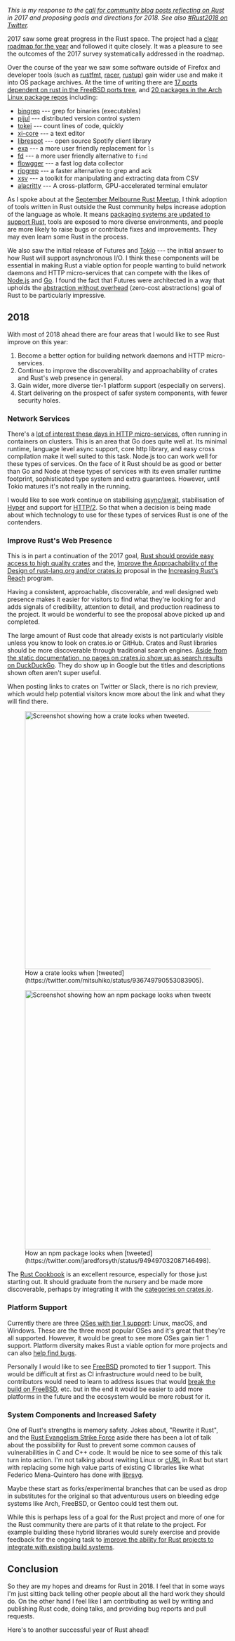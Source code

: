 _This is my response to the [call for community blog posts reflecting on
Rust][rust2018] in 2017 and proposing goals and directions for 2018. See also
[#Rust2018 on Twitter][#Rust2018]._

2017 saw some great progress in the Rust space. The project had a [clear roadmap for the
year][rust-roadmap] and followed it quite closely. It was a pleasure to see the
outcomes of the 2017 survey systematically addressed in the roadmap.

Over the course of the year we saw some software outside of Firefox and
developer tools (such as [rustfmt], [racer], [rustup]) gain wider use and make
it into OS package archives. At the time of writing there are [17 ports
dependent on rust in the FreeBSD ports tree][rust-ports], and [20 packages in
the Arch Linux package repos][arch-rust] including:

- [bingrep](https://github.com/m4b/bingrep) --- grep for binaries (executables)
- [pijul](https://pijul.org/) --- distributed version control system
- [tokei](https://github.com/Aaronepower/tokei) --- count lines of code, quickly
- [xi-core](https://github.com/google/xi-editor) --- a text editor
- [librespot](https://github.com/plietar/librespot) --- open source Spotify client library
- [exa](https://the.exa.website/) --- a more user friendly replacement for `ls`
- [fd](https://github.com/sharkdp/fd) --- a more user friendly alternative to `find`
- [flowgger](https://github.com/jedisct1/flowgger) --- a fast log data collector
- [ripgrep](https://github.com/BurntSushi/ripgrep/) --- a faster alternative to grep and ack
- [xsv](https://github.com/BurntSushi/xsv) --- a toolkit for manipulating and extracting data from CSV
- [alacritty](https://github.com/jwilm/alacritty) --- A cross-platform, GPU-accelerated terminal emulator

As I spoke about at the [September Melbourne Rust Meetup][rust-talk], I think
adoption of tools written in Rust outside the Rust community helps increase
adoption of the language as whole. It means [packaging systems are updated to
support Rust][uses-cargo], tools are exposed to more diverse environments, and
people are more likely to raise bugs or contribute fixes and improvements. They
may even learn some Rust in the process.

We also saw the initial release of Futures and [Tokio] --- the initial answer
to how Rust will support asynchronous I/O. I think these components will be
essential in making Rust a viable option for people wanting to build network
daemons and HTTP micro-services that can compete with the likes of
[Node.js][node] and [Go]. I found the fact that Futures were architected in a
way that upholds the [abstraction without overhead][zero-cost] (zero-cost
abstractions) goal of Rust to be particularly impressive.

## 2018

With most of 2018 ahead there are four areas that I would like to see Rust
improve on this year:

1. Become a better option for building network daemons and HTTP
   micro-services.
1. Continue to improve the discoverability and approachability of crates and
   Rust's web presence in general.
1. Gain wider, more diverse tier-1 platform support (especially on servers).
1. Start delivering on the prospect of safer system components, with fewer
   security holes.

### Network Services

There's a [lot of interest these days in HTTP micro-services][microservices-trend],
often running in containers on clusters. This is an area that Go does quite well at.
Its minimal runtime, language level async support, core http library, and easy
cross compilation make it well suited to this task. Node.js too can work well for
these types of services. On the face of it Rust should be as good or better than
Go and Node at these types of services with its even smaller runtime footprint,
sophisticated type system and extra guarantees. However, until Tokio matures it's
not really in the running.

I would like to see work continue on stabilising [async/await][async-await],
stabilisation of [Hyper] and support for [HTTP/2][hyper-http2]. So that when
a decision is being made about which technology to use for these types of services
Rust is one of the contenders.

### Improve Rust's Web Presence

This is in part a continuation of the 2017 goal, [Rust should provide easy
access to high quality crates][rust-crates] and the, [Improve the
Approachability of the Design of rust-lang.org and/or
crates.io](https://blog.rust-lang.org/2017/06/27/Increasing-Rusts-Reach.html#3-improve-the-approachability-of-the-design-of-rust-langorg-andor-cratesio)
proposal in the [Increasing Rust's Reach][rust-reach] program.

Having a consistent, approachable, discoverable, and well designed web presence
makes it easier for visitors to find what they're looking for and adds signals
of credibility, attention to detail, and production readiness to the project.
It would be wonderful to see the proposal above picked up and completed.

The large amount of Rust code that already exists is not particularly visible
unless you know to look on crates.io or GitHub. Crates and Rust libraries
should be more discoverable through traditional search engines. [Aside from the
static documentation, no pages on crates.io show up as search results on
DuckDuckGo][ddg-results]. They do show up in Google but the titles and
descriptions shown often aren't super useful.

When posting links to crates on Twitter or Slack, there is no rich preview,
which would help potential visitors know more about the link and what they
will find there.

<figure>
  <img src="/images/2018/crate-tweet.png" width="586" alt="Screenshot showing how a crate looks when tweeted." />
  <figcaption>How a crate looks when [tweeted](https://twitter.com/mitsuhiko/status/936749790553083905).</figcaption>
</figure>

<figure>
  <img src="/images/2018/npm-tweet.png" width="589" alt="Screenshot showing how an npm package looks when tweeted." />
  <figcaption>How an npm package looks when [tweeted](https://twitter.com/jaredforsyth/status/949497032087146498).</figcaption>
</figure>

The [Rust Cookbook][rust-cookbook] is an excellent resource, especially for
those just starting out. It should graduate from the nursery and be made more
discoverable, perhaps by integrating it with the [categories on
crates.io][crate-categories].

### Platform Support

Currently there are three [OSes with tier 1 support][platform-support]: Linux,
macOS, and Windows. These are the three most popular OSes and it's great that
they're all supported. However, it would be great to see more OSes gain tier 1
support. Platform diversity makes Rust a viable option for more projects and
can also [help find bugs][llvm-linker-bug].

Personally I would like to see [FreeBSD] promoted to tier 1 support. This would
be difficult at first as CI infrastructure would need to be built, contributors
would need to learn to address issues that would [break the build on
FreeBSD][freebsd-nightly-broken], etc. but in the end it would be easier to add
more platforms in the future and the ecosystem would be more robust for it.

### System Components and Increased Safety

One of Rust's strengths is memory safety. Jokes about, "Rewrite it Rust", and
the [Rust Evangelism Strike Force][resf] aside there has been a lot of talk
about the possibility for Rust to prevent some common causes of vulnerabilities
in C and C++ code. It would be nice to see some of this talk turn into action.
I'm not talking about rewiting Linux or [cURL] in Rust but start with replacing
some high value parts of existing C libraries like what Federico Mena-Quintero
has done with [librsvg].

Maybe these start as forks/experimental branches that can be used as drop in
substitutes for the original so that adventurous users on bleeding edge systems
like Arch, FreeBSD, or Gentoo could test them out.

While this is perhaps less of a goal for the Rust project and more of one for
the Rust community there are parts of it that relate to the project. For
example building these hybrid libraries would surely exercise and provide
feedback for the ongoing task to [improve the ability for Rust projects to
integrate with existing build systems][rust-build-systems].

## Conclusion

So they are my hopes and dreams for Rust in 2018. I feel that in some ways I'm
just sitting back telling other people about all the hard work they should do.
On the other hand I feel like I am contributing as well by writing and
publishing Rust code, doing talks, and providing bug reports and pull requests.

Here's to another successful year of Rust ahead!

[mgattozzi]: https://mgattozzi.com/rust-wasm
[resf]: https://twitter.com/rustevangelism
[arch-rust]: https://www.archlinux.org/packages/community/x86_64/rust/
[rust-ports]: https://www.freshports.org/search.php?stype=depends_all&method=match&query=lang%2Frust&num=100&orderby=category&orderbyupdown=asc&search=Search&format=html&branch=head
[rust2018]: https://blog.rust-lang.org/2018/01/03/new-years-rust-a-call-for-community-blogposts.html
[#Rust2018]: https://twitter.com/search?f=tweets&vertical=default&q=%23Rust2018&src=typd
[rust-roadmap]: https://blog.rust-lang.org/2017/02/06/roadmap.html
[rustfmt]: https://github.com/rust-lang-nursery/rustfmt
[racer]: https://github.com/phildawes/racer
[rustup]: https://github.com/rust-lang-nursery/rustup.rs
[rust-talk]: /technical/2017/09/rust-tools-talk/
[Tokio]: https://tokio.rs/
[node]: https://nodejs.org/
[Go]: https://golang.org/
[uses-cargo]: https://www.freebsd.org/news/status/report-2017-04-2017-06.html#A-New-USES-Macro-for-Porting-Cargo-Based-Rust-Applications
[zero-cost]: http://blog.rust-lang.org/2015/05/11/traits.html
[rust-build-systems]: https://blog.rust-lang.org/2017/12/21/rust-in-2017.html#rust-should-integrate-easily-into-large-build-systems
[rust-servers]: https://blog.rust-lang.org/2017/12/21/rust-in-2017.html#rust-should-be-well-equipped-for-writing-robust-servers
[rust-crates]: https://blog.rust-lang.org/2017/12/21/rust-in-2017.html#rust-should-provide-easy-access-to-high-quality-crates
[rust-reach]: https://blog.rust-lang.org/2017/06/27/Increasing-Rusts-Reach.html
[rust-cookbook]: https://rust-lang-nursery.github.io/rust-cookbook/
[crate-categories]: https://crates.io/categories
[ddg-results]: https://duckduckgo.com/?q=site%3Acrates.io&t=ffab&ia=web
[platform-support]: https://forge.rust-lang.org/platform-support.html
[llvm-linker-bug]: https://twitter.com/wezm/status/931124516054491137
[freebsd-nightly-broken]: https://github.com/rust-lang/rust/issues/43427
[FreeBSD]: https://www.freebsd.org/
[cURL]: https://curl.haxx.se/
[librsvg]: https://people.gnome.org/~federico/news-2016-10.html#25
[microservices-trend]: https://trends.google.com/trends/explore?date=today%205-y&q=microservices
[Hyper]: https://hyper.rs/
[async-await]: https://github.com/rust-lang/rfcs/issues/1081
[hyper-http2]: https://github.com/hyperium/hyper/issues/304

